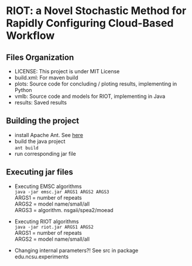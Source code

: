 # RIOT: a Novel Stochastic Method for Rapidly Configuring Cloud-Based Workflow

## Files Organization
- LICENSE: This project is under MIT License
- build.xml: For maven build
- plots: Source code for concluding / ploting results, implementing in Python
- vmlb: Source code and models for RIOT, implementing in Java
- results: Saved results

## Building the project
- install Apache Ant. See [here](http://ant.apache.org/manualdownload.cgi) 
- build the java project  
```ant build```
- run corresponding jar file

## Executing jar files  
- Executing EMSC algorithms  
```java -jar emsc.jar ARGS1 ARGS2 ARGS3```  
ARGS1 = number of repeats  
ARGS2 = model name/small/all  
ARGS3 = algorithm. nsgaii/spea2/moead

- Executing RIOT algorithms  
```java -jar riot.jar ARGS1 ARGS2```  
ARGS1 = number of repeats  
ARGS2 = model name/small/all

- Changing internal parameters?!
See src in package edu.ncsu.experiments